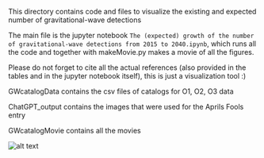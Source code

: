 This directory contains code and files to visualize the existing and expected number of gravitational-wave detections

The main file is the jupyter notebook 
`The (expected) growth of the number of gravitational-wave detections from 2015 to 2040.ipynb`, which runs all the code and together with makeMovie.py makes a movie of all the figures. 

Please do not forget to cite all the actual references (also provided in the tables and in the jupyter notebook itself), this is just a visualization tool :)

GWcatalogData contains the csv files of catalogs for O1, O2, O3 data 

ChatGPT_output contains the images that were used for the Aprils Fools entry 

GWcatalogMovie contains all the movies 


![alt text](https://github.com/FloorBroekgaarden/GW_visualization_detection_number/blob/main/GWcatalogSize.png?raw=true)

